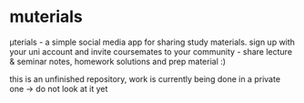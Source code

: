 # muterials
μterials - a simple social media app for sharing study materials. sign up with your uni account and invite coursemates to your community - share lecture &amp; seminar notes, homework solutions and prep material :)

this is an unfinished repository, work is currently being done in a private one -> do not look at it yet